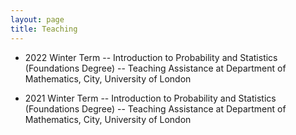 ```yaml
---
layout: page
title: Teaching
---
```


* 2022 Winter Term -- Introduction to Probability and Statistics (Foundations Degree) -- Teaching Assistance at Department of Mathematics, City, University of London

* 2021 Winter Term -- Introduction to Probability and Statistics (Foundations Degree) -- Teaching Assistance at Department of Mathematics, City, University of London
